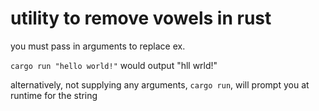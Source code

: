 # utility to remove vowels in rust

you must pass in arguments to replace ex.

`cargo run "hello world!"` would output "hll wrld!"

alternatively, not supplying any arguments, `cargo run`, will prompt you at runtime for the string
